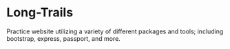 # Long-Trails
Practice website utilizing a variety of different packages and tools; including bootstrap, express, passport, and more.
